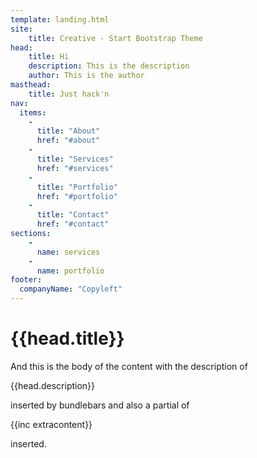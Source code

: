 ```yaml
---
template: landing.html
site:
    title: Creative - Start Bootstrap Theme
head:
    title: Hi
    description: This is the description
    author: This is the author
masthead:
    title: Just hack'n
nav:
  items:
    -
      title: "About"
      href: "#about"
    -
      title: "Services"
      href: "#services"
    -
      title: "Portfolio"
      href: "#portfolio"
    -
      title: "Contact"
      href: "#contact"
sections:
    - 
      name: services
    - 
      name: portfolio
footer:
  companyName: "Copyleft"
---
```


# {{head.title}} 

And this is the body of the content with the description of 

{{head.description}} 

inserted by bundlebars and also a partial of 

{{inc extracontent}}

inserted.
